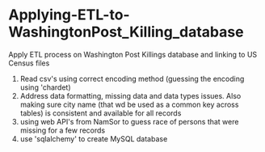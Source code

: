 # Applying-ETL-to-WashingtonPost_Killing_database
Apply ETL process on Washington Post Killings database and linking to US Census files

1. Read csv's using correct encoding method (guessing the encoding using 'chardet)
2. Address data formatting, missing data and data types issues. Also making sure city name (that wd be used as a common key across tables) is consistent and available for all records
3. using web API's from NamSor to guess race of persons that were missing for a few records
4. use 'sqlalchemy' to create MySQL database
